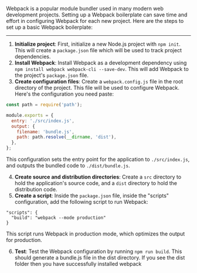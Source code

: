 Webpack is a popular module bundler used in many modern web development projects. Setting up a Webpack boilerplate can save time and effort in configuring Webpack for each new project. Here are the steps to set up a basic Webpack boilerplate:

---

1. **Initialize project**: First, initialize a new Node.js project with `npm init`. This will create a `package.json` file which will be used to track project dependencies.
2. **Install Webpack**: Install Webpack as a development dependency using `npm install webpack webpack-cli --save-dev`. This will add Webpack to the project's `package.json` file.
3. **Create configuration files**: Create a `webpack.config.js` file in the root directory of the project. This file will be used to configure Webpack. Here's the configuration you need paste:
```JavaScript
const path = require('path');

module.exports = {
  entry: './src/index.js',
  output: {
    filename: 'bundle.js',
    path: path.resolve(__dirname, 'dist'),
  },
};
```
This configuration sets the entry point for the application to `./src/index.js`, and outputs the bundled code to `./dist/bundle.js`.

4. **Create source and distribution directories**: Create a `src` directory to hold the application's source code, and a `dist` directory to hold the distribution code.
5. **Create a script**: Inside the `package.json` file, inside the "scripts" configuration, add the following script to run Webpack:
```
"scripts": {
  "build": "webpack --mode production"
}
```
This script runs Webpack in production mode, which optimizes the output for production.

6. **Test**: Test the Webpack configuration by running `npm run build`. This should generate a bundle.js file in the dist directory. If you see the dist folder then you have successfully installed webpack
